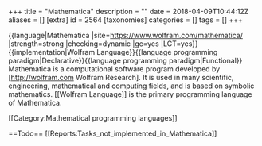 +++
title = "Mathematica"
description = ""
date = 2018-04-09T10:44:12Z
aliases = []
[extra]
id = 2564
[taxonomies]
categories = []
tags = []
+++

{{language|Mathematica
|site=https://www.wolfram.com/mathematica/
|strength=strong
|checking=dynamic
|gc=yes
|LCT=yes}}{{implementation|Wolfram Language}}{{language programming paradigm|Declarative}}{{language programming paradigm|Functional}}
Mathematica is a computational software program developed by [http://wolfram.com Wolfram Research].
It is used in many scientific, engineering, mathematical and computing fields, and is based on symbolic mathematics.
[[Wolfram Language]] is the primary programming language of Mathematica.

[[Category:Mathematical programming languages]]

==Todo==
[[Reports:Tasks_not_implemented_in_Mathematica]]

